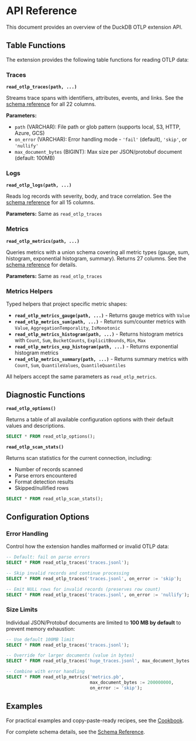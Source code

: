 # API Reference

This document provides an overview of the DuckDB OTLP extension API.

## Table Functions

The extension provides the following table functions for reading OTLP data:

### Traces

**`read_otlp_traces(path, ...)`**

Streams trace spans with identifiers, attributes, events, and links. See the [schema reference](schemas.md#traces-read_otlp_traces) for all 22 columns.

**Parameters:**
- `path` (VARCHAR): File path or glob pattern (supports local, S3, HTTP, Azure, GCS)
- `on_error` (VARCHAR): Error handling mode - `'fail'` (default), `'skip'`, or `'nullify'`
- `max_document_bytes` (BIGINT): Max size per JSON/protobuf document (default: 100MB)

### Logs

**`read_otlp_logs(path, ...)`**

Reads log records with severity, body, and trace correlation. See the [schema reference](schemas.md#logs-read_otlp_logs) for all 15 columns.

**Parameters:** Same as `read_otlp_traces`

### Metrics

**`read_otlp_metrics(path, ...)`**

Queries metrics with a union schema covering all metric types (gauge, sum, histogram, exponential histogram, summary). Returns 27 columns. See the [schema reference](schemas.md#metrics-read_otlp_metrics) for details.

**Parameters:** Same as `read_otlp_traces`

### Metrics Helpers

Typed helpers that project specific metric shapes:

- **`read_otlp_metrics_gauge(path, ...)`** - Returns gauge metrics with `Value`
- **`read_otlp_metrics_sum(path, ...)`** - Returns sum/counter metrics with `Value`, `AggregationTemporality`, `IsMonotonic`
- **`read_otlp_metrics_histogram(path, ...)`** - Returns histogram metrics with `Count`, `Sum`, `BucketCounts`, `ExplicitBounds`, `Min`, `Max`
- **`read_otlp_metrics_exp_histogram(path, ...)`** - Returns exponential histogram metrics
- **`read_otlp_metrics_summary(path, ...)`** - Returns summary metrics with `Count`, `Sum`, `QuantileValues`, `QuantileQuantiles`

All helpers accept the same parameters as `read_otlp_metrics`.

## Diagnostic Functions

**`read_otlp_options()`**

Returns a table of all available configuration options with their default values and descriptions.

```sql
SELECT * FROM read_otlp_options();
```

**`read_otlp_scan_stats()`**

Returns scan statistics for the current connection, including:
- Number of records scanned
- Parse errors encountered
- Format detection results
- Skipped/nullified rows

```sql
SELECT * FROM read_otlp_scan_stats();
```

## Configuration Options

### Error Handling

Control how the extension handles malformed or invalid OTLP data:

```sql
-- Default: fail on parse errors
SELECT * FROM read_otlp_traces('traces.jsonl');

-- Skip invalid records and continue processing
SELECT * FROM read_otlp_traces('traces.jsonl', on_error := 'skip');

-- Emit NULL rows for invalid records (preserves row count)
SELECT * FROM read_otlp_traces('traces.jsonl', on_error := 'nullify');
```

### Size Limits

Individual JSON/Protobuf documents are limited to **100 MB by default** to prevent memory exhaustion:

```sql
-- Use default 100MB limit
SELECT * FROM read_otlp_traces('traces.jsonl');

-- Override for larger documents (value in bytes)
SELECT * FROM read_otlp_traces('huge_traces.jsonl', max_document_bytes := 500000000);

-- Combine with error handling
SELECT * FROM read_otlp_metrics('metrics.pb',
                                max_document_bytes := 200000000,
                                on_error := 'skip');
```

## Examples

For practical examples and copy-paste-ready recipes, see the [Cookbook](../guides/cookbook.md).

For complete schema details, see the [Schema Reference](schemas.md).

